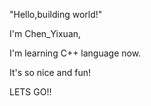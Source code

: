 "Hello,building world!"

I'm Chen_Yixuan,

I'm learning C++ language now.

It's so nice and fun!

LETS GO!!
<!---
Chen-Yix-uan/Chen-Yix-uan is a ✨ special ✨ repository because its `README.md` (this file) appears on your GitHub profile.
You can click the Preview link to take a look at your changes.
--->
